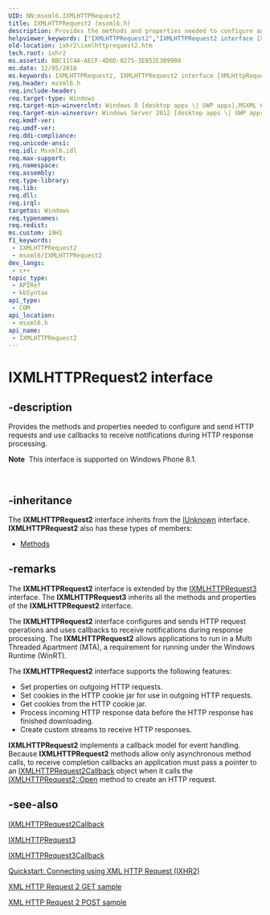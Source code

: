 ```yaml
---
UID: NN:msxml6.IXMLHTTPRequest2
title: IXMLHTTPRequest2 (msxml6.h)
description: Provides the methods and properties needed to configure and send HTTP requests and use callbacks to receive notifications during HTTP response processing. Note  This interface is supported on Windows Phone 8.1.  .
helpviewer_keywords: ["IXMLHTTPRequest2","IXMLHTTPRequest2 interface [XMLHttpRequest2]","IXMLHTTPRequest2 interface [XMLHttpRequest2]","described","ixhr2.ixmlhttprequest2","msxml6/IXMLHTTPRequest2"]
old-location: ixhr2\ixmlhttprequest2.htm
tech.root: ixhr2
ms.assetid: BBC11C4A-AECF-4D6D-8275-3E852E309908
ms.date: 12/05/2018
ms.keywords: IXMLHTTPRequest2, IXMLHTTPRequest2 interface [XMLHttpRequest2], IXMLHTTPRequest2 interface [XMLHttpRequest2],described, ixhr2.ixmlhttprequest2, msxml6/IXMLHTTPRequest2
req.header: msxml6.h
req.include-header: 
req.target-type: Windows
req.target-min-winverclnt: Windows 8 [desktop apps \| UWP apps],MSXML 6.0 and later
req.target-min-winversvr: Windows Server 2012 [desktop apps \| UWP apps]
req.kmdf-ver: 
req.umdf-ver: 
req.ddi-compliance: 
req.unicode-ansi: 
req.idl: Msxml6.idl
req.max-support: 
req.namespace: 
req.assembly: 
req.type-library: 
req.lib: 
req.dll: 
req.irql: 
targetos: Windows
req.typenames: 
req.redist: 
ms.custom: 19H1
f1_keywords:
 - IXMLHTTPRequest2
 - msxml6/IXMLHTTPRequest2
dev_langs:
 - c++
topic_type:
 - APIRef
 - kbSyntax
api_type:
 - COM
api_location:
 - msxml6.h
api_name:
 - IXMLHTTPRequest2
---
```


# IXMLHTTPRequest2 interface


## -description

Provides the methods and properties needed to configure and send HTTP requests and use  callbacks  to receive notifications  during HTTP response processing. <div class="alert"><b>Note</b>  This interface is supported on Windows Phone 8.1. </div>
<div> </div>

## -inheritance

The <b xmlns:loc="http://microsoft.com/wdcml/l10n">IXMLHTTPRequest2</b> interface inherits from the <a href="/windows/desktop/api/unknwn/nn-unknwn-iunknown">IUnknown</a> interface. <b>IXMLHTTPRequest2</b> also has these types of members:
<ul>
<li><a href="https://docs.microsoft.com/">Methods</a></li>
</ul>

## -remarks

The <b>IXMLHTTPRequest2</b> interface is extended by the <a href="/previous-versions/windows/desktop/api/msxml6/nn-msxml6-ixmlhttprequest3">IXMLHTTPRequest3</a> interface. The <b>IXMLHTTPRequest3</b> inherits all the methods and properties of the <b>IXMLHTTPRequest2</b> interface.

The <b>IXMLHTTPRequest2</b> interface configures and sends HTTP request operations and uses  callbacks  to receive notifications  during response processing. The <b>IXMLHTTPRequest2</b> allows applications to run in a Multi Threaded Apartment (MTA), a requirement for running under the Windows Runtime (WinRT).

The <b>IXMLHTTPRequest2</b> interface supports the following features:


<ul>
<li>Set properties on outgoing HTTP requests.</li>
<li>Set cookies in the HTTP cookie jar for use in outgoing HTTP requests.</li>
<li>Get cookies from the HTTP cookie jar.</li>
<li>Process incoming HTTP response data before the HTTP response has finished downloading.</li>
<li>Create custom streams to receive HTTP responses.</li>
</ul>


<b>IXMLHTTPRequest2</b> implements a callback model for event handling. Because <b>IXMLHTTPRequest2</b> methods allow only asynchronous method calls, to receive completion callbacks an application must pass a pointer to an <a href="/previous-versions/windows/desktop/api/msxml6/nn-msxml6-ixmlhttprequest2callback">IXMLHTTPRequest2Callback</a> object when it calls the <a href="/previous-versions/windows/desktop/api/msxml6/nf-msxml6-ixmlhttprequest2-open">IXMLHTTPRequest2::Open</a> method to create an HTTP request.

## -see-also

<a href="/previous-versions/windows/desktop/api/msxml6/nn-msxml6-ixmlhttprequest2callback">IXMLHTTPRequest2Callback</a>



<a href="/previous-versions/windows/desktop/api/msxml6/nn-msxml6-ixmlhttprequest3">IXMLHTTPRequest3</a>



<a href="/previous-versions/windows/desktop/api/msxml6/nn-msxml6-ixmlhttprequest3callback">IXMLHTTPRequest3Callback</a>



<a href="/previous-versions/windows/apps/hh770550(v=win.10)">Quickstart: Connecting using XML HTTP Request (IXHR2)</a>



<a href="https://github.com/microsoft/Windows-classic-samples/tree/master/Samples/XmlHttpRequest2GetRequest">XML HTTP Request 2 GET sample</a>


<a href="https://github.com/microsoft/Windows-classic-samples/tree/master/Samples/XmlHttpRequest2PostRequest">XML HTTP Request 2 POST sample</a>
